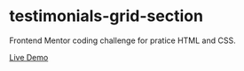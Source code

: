 # testimonials-grid-section

Frontend Mentor coding challenge for pratice HTML and CSS.

<a href='https://kire21.github.io/testimonials-grid-section/'>Live Demo </a>
